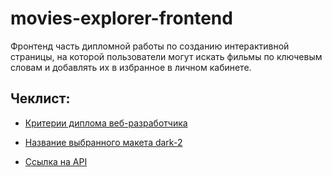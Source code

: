 # movies-explorer-frontend

Фронтенд часть дипломной работы по созданию интерактивной страницы, на которой пользователи могут искать фильмы по ключевым словам и добавлять их в избранное в личном кабинете.

## Чеклист:
+ [Критерии диплома веб-разработчика](https://code.s3.yandex.net/web-developer/static/new-program/web-diploma-criteria-2.0/index.html#jsx)

+ [Название выбранного макета dark-2](https://www.figma.com/file/6FMWkB94wE7KTkcCgUXtnC/Дипломный-проект?type=design&node-id=1-7266&mode=design&t=X2tsc5aRd7W3lKxn-0)

+ [Ccылка на API](https://github.com/AlekseyDorozhny/movies-explorer-api)
